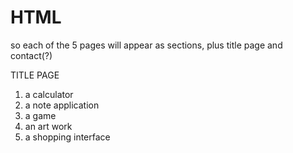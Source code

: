 # HTML 

so each of the 5 pages will appear as sections, plus title page and contact(?)

TITLE PAGE
1. a calculator
2. a note application
3. a game
4. an art work
5. a shopping interface